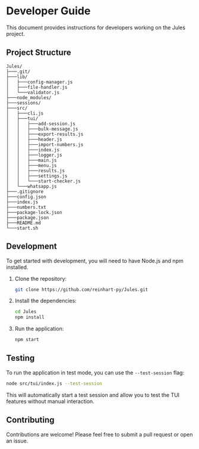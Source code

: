 
# Developer Guide

This document provides instructions for developers working on the Jules project.

## Project Structure

```
Jules/
├───.git/
├───lib/
│   ├───config-manager.js
│   ├───file-handler.js
│   └───validator.js
├───node_modules/
├───sessions/
├───src/
│   ├───cli.js
│   ├───tui/
│   │   ├───add-session.js
│   │   ├───bulk-message.js
│   │   ├───export-results.js
│   │   ├───header.js
│   │   ├───import-numbers.js
│   │   ├───index.js
│   │   ├───logger.js
│   │   ├───main.js
│   │   ├───menu.js
│   │   ├───results.js
│   │   ├───settings.js
│   │   └───start-checker.js
│   └───whatsapp.js
├───.gitignore
├───config.json
├───index.js
├───numbers.txt
├───package-lock.json
├───package.json
├───README.md
└───start.sh
```

## Development

To get started with development, you will need to have Node.js and npm installed.

1.  Clone the repository:
    ```bash
    git clone https://github.com/reinhart-py/Jules.git
    ```
2.  Install the dependencies:
    ```bash
    cd Jules
    npm install
    ```
3.  Run the application:
    ```bash
    npm start
    ```

## Testing

To run the application in test mode, you can use the `--test-session` flag:

```bash
node src/tui/index.js --test-session
```

This will automatically start a test session and allow you to test the TUI features without manual interaction.

## Contributing

Contributions are welcome! Please feel free to submit a pull request or open an issue.
